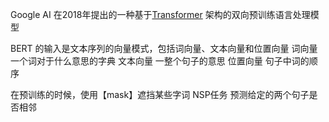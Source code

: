 Google AI 在2018年提出的一种基于[Transformer](Transformer.md) 架构的双向预训练语言处理模型

BERT 的输入是文本序列的向量模式，包括词向量、文本向量和位置向量
词向量 一个词对于什么意思的字典
文本向量 一整个句子的意思
位置向量 句子中词的顺序

在预训练的时候，使用【mask】遮挡某些字词
NSP任务 预测给定的两个句子是否相邻
